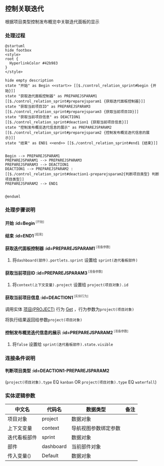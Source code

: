 ## 控制关联迭代 <!-- {docsify-ignore-all} -->

   根据项目类型控制发布概览中关联迭代面板的显示

### 处理过程

```plantuml
@startuml
hide footbox
<style>
root {
  HyperlinkColor #42b983
}
</style>

hide empty description
state "开始" as Begin <<start>> [[$./control_relation_sprint#begin {开始}]]
state "获取迭代面板控制器" as PREPAREJSPARAM1  [[$./control_relation_sprint#preparejsparam1 {获取迭代面板控制器}]]
state "获取当前项目ID" as PREPAREJSPARAM3  [[$./control_relation_sprint#preparejsparam3 {获取当前项目ID}]]
state "获取当前项目信息" as DEACTION1  [[$./control_relation_sprint#deaction1 {获取当前项目信息}]]
state "控制发布概览迭代信息的展示" as PREPAREJSPARAM2  [[$./control_relation_sprint#preparejsparam2 {控制发布概览迭代信息的展示}]]
state "结束" as END1 <<end>> [[$./control_relation_sprint#end1 {结束}]]


Begin --> PREPAREJSPARAM1
PREPAREJSPARAM1 --> PREPAREJSPARAM3
PREPAREJSPARAM3 --> DEACTION1
DEACTION1 --> PREPAREJSPARAM2 : [[$./control_relation_sprint#deaction1-preparejsparam2{判断项目类型} 判断项目类型]]
PREPAREJSPARAM2 --> END1


@enduml
```


### 处理步骤说明

#### 开始 :id=Begin<sup class="footnote-symbol"> <font color=gray size=1>[开始]</font></sup>




#### 结束 :id=END1<sup class="footnote-symbol"> <font color=gray size=1>[结束]</font></sup>




#### 获取迭代面板控制器 :id=PREPAREJSPARAM1<sup class="footnote-symbol"> <font color=gray size=1>[准备参数]</font></sup>



1. 将`dashboard(部件).portlets.sprint` 设置给  `sprint(迭代看板部件)`

#### 获取当前项目ID :id=PREPAREJSPARAM3<sup class="footnote-symbol"> <font color=gray size=1>[准备参数]</font></sup>



1. 将`context(上下文变量).project` 设置给  `project(项目对象).id`

#### 获取当前项目信息 :id=DEACTION1<sup class="footnote-symbol"> <font color=gray size=1>[实体行为]</font></sup>



调用实体 [项目(PROJECT)](module/ProjMgmt/project.md) 行为 [Get](module/ProjMgmt/project#行为) ，行为参数为`project(项目对象)`

将执行结果返回给参数`project(项目对象)`

#### 控制发布概览迭代信息的展示 :id=PREPAREJSPARAM2<sup class="footnote-symbol"> <font color=gray size=1>[准备参数]</font></sup>



1. 将`false` 设置给  `sprint(迭代看板部件).state.visible`

### 连接条件说明
#### 判断项目类型 :id=DEACTION1-PREPAREJSPARAM2

(```project(项目对象).type``` EQ ```kanban``` OR ```project(项目对象).type``` EQ ```waterfall```)


### 实体逻辑参数

|    中文名   |    代码名    |  数据类型      |备注 |
| --------| --------| --------  | --------   |
|项目对象|project|数据对象||
|上下文变量|context|导航视图参数绑定参数||
|迭代看板部件|sprint|数据对象||
|部件|dashboard|当前部件对象||
|传入变量(<i class="fa fa-check"/></i>)|Default|数据对象||
